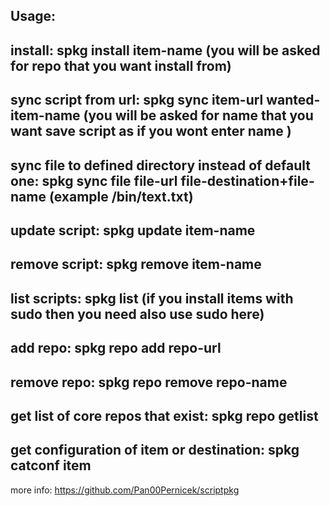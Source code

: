 
Usage:
-------------------------------------------------------------
install: spkg install item-name (you will be asked for repo that you want install from)
-------------------------------------------------------------
sync script from url: spkg sync item-url wanted-item-name (you will be asked for name that you want save script as if you wont enter name )
-------------------------------------------------------------
sync file to defined directory instead of default one: spkg sync file file-url file-destination+file-name (example /bin/text.txt)
-------------------------------------------------------------
update script: spkg update item-name
-------------------------------------------------------------
remove script: spkg remove item-name
-------------------------------------------------------------
list scripts: spkg list (if you install items with sudo then you need also use sudo here)
-------------------------------------------------------------
add repo: spkg repo add repo-url
-------------------------------------------------------------
remove repo: spkg repo remove repo-name
-------------------------------------------------------------
get list of core repos that exist: spkg repo getlist
-------------------------------------------------------------
get configuration of item or destination: spkg catconf item
-------------------------------------------------------------
more info: https://github.com/Pan00Pernicek/scriptpkg
